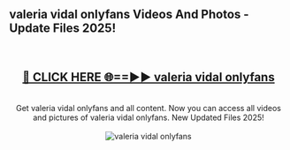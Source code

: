 <h2>valeria vidal onlyfans Videos And Photos - Update Files 2025!</h2>
<br>
<div align="center">
<h2><a href="https://linkcuts.com/hfmhzwbr" rel="nofollow">🔴 CLICK HERE 🌐==►► valeria vidal onlyfans</a></h2>
<br>
Get valeria vidal onlyfans and all content. Now you can access all videos and pictures of valeria vidal onlyfans. New Updated Files 2025!
<br>
<br>
<a href="https://linkcuts.com/hfmhzwbr" rel="nofollow" data-target="animated-image.originalLink"><img src="https://i.ibb.co.com/WyWwxjT/player-gif2.gif" alt="valeria vidal onlyfans" style="max-width: 100%; display: inline-block;" data-target="animated-image.originalImage"></a>
</div>
<br>
